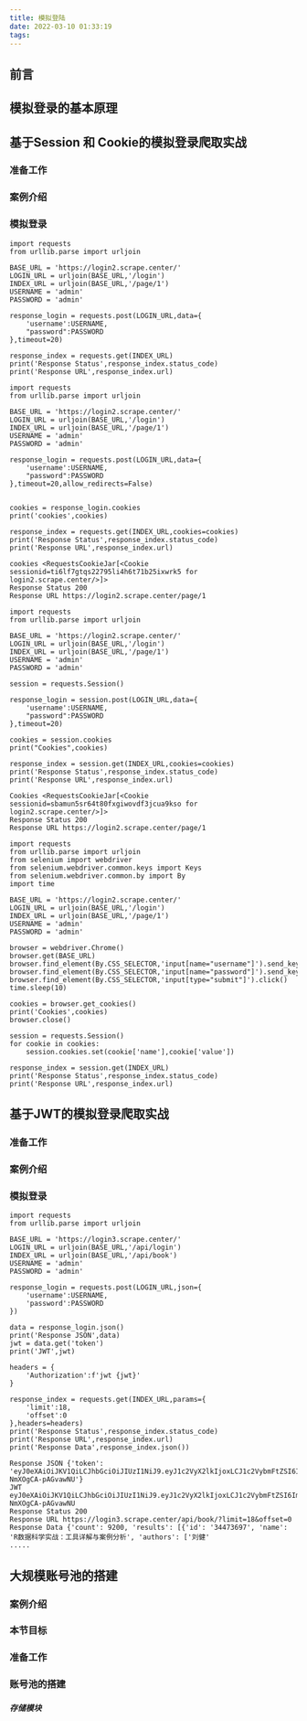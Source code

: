 ```yaml
---
title: 模拟登陆
date: 2022-03-10 01:33:19
tags:
---
```

## 前言
## 模拟登录的基本原理
## 基于Session 和 Cookie的模拟登录爬取实战
### 准备工作
### 案例介绍
### 模拟登录
```
import requests
from urllib.parse import urljoin

BASE_URL = 'https://login2.scrape.center/'
LOGIN_URL = urljoin(BASE_URL,'/login')
INDEX_URL = urljoin(BASE_URL,'/page/1')
USERNAME = 'admin'
PASSWORD = 'admin'

response_login = requests.post(LOGIN_URL,data={
    'username':USERNAME,
    "password":PASSWORD
},timeout=20)

response_index = requests.get(INDEX_URL)
print('Response Status',response_index.status_code)
print('Response URL',response_index.url)
```

```
import requests
from urllib.parse import urljoin

BASE_URL = 'https://login2.scrape.center/'
LOGIN_URL = urljoin(BASE_URL,'/login')
INDEX_URL = urljoin(BASE_URL,'/page/1')
USERNAME = 'admin'
PASSWORD = 'admin'

response_login = requests.post(LOGIN_URL,data={
    'username':USERNAME,
    "password":PASSWORD
},timeout=20,allow_redirects=False)


cookies = response_login.cookies
print('cookies',cookies)

response_index = requests.get(INDEX_URL,cookies=cookies)
print('Response Status',response_index.status_code)
print('Response URL',response_index.url)
```

	cookies <RequestsCookieJar[<Cookie sessionid=ti6lf7gtqs22795li4h6t71b25ixwrk5 for login2.scrape.center/>]>
	Response Status 200
	Response URL https://login2.scrape.center/page/1
	
```
import requests
from urllib.parse import urljoin

BASE_URL = 'https://login2.scrape.center/'
LOGIN_URL = urljoin(BASE_URL,'/login')
INDEX_URL = urljoin(BASE_URL,'/page/1')
USERNAME = 'admin'
PASSWORD = 'admin'

session = requests.Session()

response_login = session.post(LOGIN_URL,data={
    'username':USERNAME,
    "password":PASSWORD
},timeout=20)

cookies = session.cookies
print("Cookies",cookies)

response_index = session.get(INDEX_URL,cookies=cookies)
print('Response Status',response_index.status_code)
print('Response URL',response_index.url)
```

	Cookies <RequestsCookieJar[<Cookie sessionid=sbamun5sr64t80fxgiwovdf3jcua9kso for login2.scrape.center/>]>
	Response Status 200
	Response URL https://login2.scrape.center/page/1
	
```
import requests
from urllib.parse import urljoin
from selenium import webdriver
from selenium.webdriver.common.keys import Keys
from selenium.webdriver.common.by import By
import time

BASE_URL = 'https://login2.scrape.center/'
LOGIN_URL = urljoin(BASE_URL,'/login')
INDEX_URL = urljoin(BASE_URL,'/page/1')
USERNAME = 'admin'
PASSWORD = 'admin'

browser = webdriver.Chrome()
browser.get(BASE_URL)
browser.find_element(By.CSS_SELECTOR,'input[name="username"]').send_keys(USERNAME)
browser.find_element(By.CSS_SELECTOR,'input[name="password"]').send_keys(PASSWORD)
browser.find_element(By.CSS_SELECTOR,'input[type="submit"]').click()
time.sleep(10)

cookies = browser.get_cookies()
print('Cookies',cookies)
browser.close()

session = requests.Session()
for cookie in cookies:
    session.cookies.set(cookie['name'],cookie['value'])

response_index = session.get(INDEX_URL)
print('Response Status',response_index.status_code)
print('Response URL',response_index.url)
```


## 基于JWT的模拟登录爬取实战
### 准备工作
### 案例介绍
### 模拟登录
```
import requests
from urllib.parse import urljoin

BASE_URL = 'https://login3.scrape.center/'
LOGIN_URL = urljoin(BASE_URL,'/api/login')
INDEX_URL = urljoin(BASE_URL,'/api/book')
USERNAME = 'admin'
PASSWORD = 'admin'

response_login = requests.post(LOGIN_URL,json={
    'username':USERNAME,
    'password':PASSWORD
})

data = response_login.json()
print('Response JSON',data)
jwt = data.get('token')
print('JWT',jwt)

headers = {
    'Authorization':f'jwt {jwt}'
}

response_index = requests.get(INDEX_URL,params={
    'limit':18,
    'offset':0
},headers=headers)
print('Response Status',response_index.status_code)
print('Response URL',response_index.url)
print('Response Data',response_index.json())
```

	Response JSON {'token': 'eyJ0eXAiOiJKV1QiLCJhbGciOiJIUzI1NiJ9.eyJ1c2VyX2lkIjoxLCJ1c2VybmFtZSI6ImFkbWluIiwiZXhwIjoxNjQ2OTQwOTMxLCJlbWFpbCI6ImFkbWluQGFkbWluLmNvbSIsIm9yaWdfaWF0IjoxNjQ2ODk3NzMxfQ.0eBDWfVbePqgMEj5ZsoacvXxGV-NmXOgCA-pAGvawNU'}
	JWT eyJ0eXAiOiJKV1QiLCJhbGciOiJIUzI1NiJ9.eyJ1c2VyX2lkIjoxLCJ1c2VybmFtZSI6ImFkbWluIiwiZXhwIjoxNjQ2OTQwOTMxLCJlbWFpbCI6ImFkbWluQGFkbWluLmNvbSIsIm9yaWdfaWF0IjoxNjQ2ODk3NzMxfQ.0eBDWfVbePqgMEj5ZsoacvXxGV-NmXOgCA-pAGvawNU
	Response Status 200
	Response URL https://login3.scrape.center/api/book/?limit=18&offset=0
	Response Data {'count': 9200, 'results': [{'id': '34473697', 'name': 'R数据科学实战：工具详解与案例分析', 'authors': ['刘健'
	.....
	
## 大规模账号池的搭建
### 案例介绍
### 本节目标
### 准备工作
### 账号池的搭建
##### 存储模块
